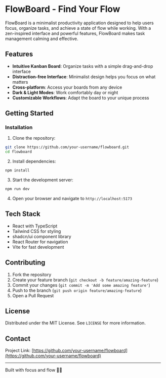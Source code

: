 
# FlowBoard - Find Your Flow

FlowBoard is a minimalist productivity application designed to help users focus, organize tasks, and achieve a state of flow while working. With a zen-inspired interface and powerful features, FlowBoard makes task management calming and effective.

## Features

- **Intuitive Kanban Board**: Organize tasks with a simple drag-and-drop interface
- **Distraction-free Interface**: Minimalist design helps you focus on what matters
- **Cross-platform**: Access your boards from any device
- **Dark & Light Modes**: Work comfortably day or night
- **Customizable Workflows**: Adapt the board to your unique process

## Getting Started

### Installation

1. Clone the repository:
```bash
git clone https://github.com/your-username/flowboard.git
cd flowboard
```

2. Install dependencies:
```bash
npm install
```

3. Start the development server:
```bash
npm run dev
```

4. Open your browser and navigate to `http://localhost:5173`

## Tech Stack

- React with TypeScript
- Tailwind CSS for styling
- shadcn/ui component library
- React Router for navigation
- Vite for fast development

## Contributing

1. Fork the repository
2. Create your feature branch (`git checkout -b feature/amazing-feature`)
3. Commit your changes (`git commit -m 'Add some amazing feature'`)
4. Push to the branch (`git push origin feature/amazing-feature`)
5. Open a Pull Request

## License

Distributed under the MIT License. See `LICENSE` for more information.

## Contact

Project Link: [https://github.com/your-username/flowboard](https://github.com/your-username/flowboard)

---

Built with focus and flow 🧘‍♂️
